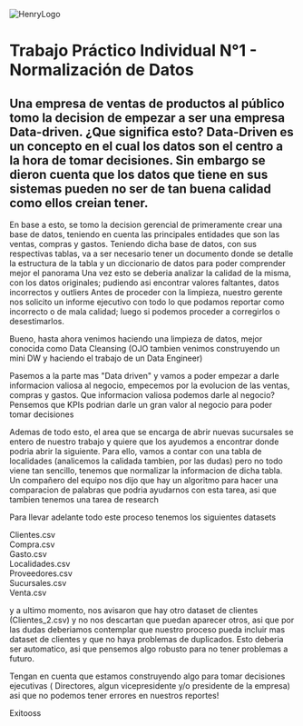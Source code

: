 ![HenryLogo](https://d31uz8lwfmyn8g.cloudfront.net/Assets/logo-henry-white-lg.png)



# Trabajo Práctico Individual N°1 - Normalización de Datos

## Una empresa de ventas de productos al público tomo la decision de empezar a ser una empresa Data-driven. ¿Que significa esto? Data-Driven es un concepto en el cual los datos son el centro a la hora de tomar decisiones. Sin embargo se dieron cuenta que los datos que tiene en sus sistemas pueden no ser de tan buena calidad como ellos creian tener. 

En base a esto, se tomo la decision gerencial de primeramente crear una base de datos, teniendo en cuenta las principales entidades que son las ventas, compras y gastos.
Teniendo dicha base de datos, con sus respectivas tablas, va a ser necesario tener un documento donde se detalle la estructura de la tabla y un diccionario de datos para poder comprender mejor el panorama
Una vez esto se deberia analizar la calidad de la misma, con los datos originales; pudiendo asi encontrar valores faltantes, datos incorrectos y outliers
Antes de proceder con la limpieza, nuestro gerente nos solicito un informe ejecutivo con todo lo que podamos reportar como incorrecto o de mala calidad; luego si podemos proceder a corregirlos o desestimarlos.

Bueno, hasta ahora venimos haciendo una limpieza de datos, mejor conocida como Data Cleansing (OJO tambien venimos construyendo un mini DW y haciendo el trabajo de un Data Engineer)

Pasemos a la parte mas "Data driven" y vamos a poder empezar a darle informacion valiosa al negocio, empecemos por la evolucion de las ventas, compras y gastos.
Que informacion valiosa podemos darle al negocio? Pensemos que KPIs podrian darle un gran valor al negocio para poder tomar decisiones

Ademas de todo esto, el area que se encarga de abrir nuevas sucursales se entero de nuestro trabajo y quiere que los ayudemos a encontrar donde podria abrir la siguiente.
Para ello, vamos a contar con una tabla de localidades (analicemos la calidada tambien, por las dudas) pero no todo viene tan sencillo, tenemos que normalizar la informacion de dicha tabla. Un compañero del equipo nos dijo que hay un algoritmo para hacer una comparacion de palabras que podria ayudarnos con esta tarea, asi que tambien tenemos una tarea de research


Para llevar adelante todo este proceso tenemos los siguientes datasets

Clientes.csv <br>
Compra.csv<br>
Gasto.csv<br>
Localidades.csv<br>
Proveedores.csv<br>
Sucursales.csv<br>
Venta.csv<br>

y a ultimo momento, nos avisaron que hay otro dataset de clientes (Clientes_2.csv) y no nos descartan que puedan aparecer otros, asi que por las dudas deberiamos contemplar que nuestro proceso pueda incluir mas dataset de clientes y que no haya problemas de duplicados.
Esto deberia ser automatico, asi que pensemos algo robusto para no tener problemas a futuro.

Tengan en cuenta que estamos construyendo algo para tomar decisiones ejecutivas ( Directores, algun vicepresidente y/o presidente de la empresa) asi que no podemos tener errores en nuestros reportes! 

Exitooss
